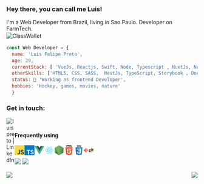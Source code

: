 ### Hey there, you can call me Luis! 
I'm a Web Developer from Brazil, living in Sao Paulo.
Developer on FarmTech. </br>
<img align="center" alt="ClassWallet" width="122px" src="https://mir-s3-cdn-cf.behance.net/projects/404/0c3ad3176195511.Y3JvcCwxMDA3LDc4OCwxOTcsMA.png" />
```javascript
const Web Developer = {
  name: 'Luis Felipe Preto',
  age: 29,
  currentStack: [ 'VueJs, Reactjs, Swift, Node, Typescript , NuxtJs, NextJs'],
  otherSkills: ['HTML5, CSS, SASS,  NestJs, TypeScript, Storybook , Docker, Documentation, Confluence and Jira, MySQL, Jest'], 
  status: 📓 'Working as frontend Developer',
  hobbies: 'Hockey, games, movies, nature'
  }
 ```
      
          
       
### Get in touch:
<img align="left" alt="luispreto | LinkedIn" width="22px" src="https://cdn.jsdelivr.net/npm/simple-icons@v3/icons/linkedin.svg" />
 <br />           


#### Frequently using

<img align="left" alt="JavaScript" width="26px" src="https://raw.githubusercontent.com/github/explore/80688e429a7d4ef2fca1e82350fe8e3517d3494d/topics/javascript/javascript.png" />
<img align="left" alt="Typescript" width="26px" src="https://raw.githubusercontent.com/github/explore/80688e429a7d4ef2fca1e82350fe8e3517d3494d/topics/typescript/typescript.png" />
<img align="left" alt="JavaScript" width="26px" src="https://raw.githubusercontent.com/github/explore/80688e429a7d4ef2fca1e82350fe8e3517d3494d/topics/vue/vue.png" />
<img align="left" alt="React" width="26px" src="https://raw.githubusercontent.com/github/explore/80688e429a7d4ef2fca1e82350fe8e3517d3494d/topics/react/react.png" />
<img align="left" alt="Node.js" width="26px" src="https://raw.githubusercontent.com/github/explore/80688e429a7d4ef2fca1e82350fe8e3517d3494d/topics/nodejs/nodejs.png" />
<img align="left" alt="HTML5" width="26px" src="https://raw.githubusercontent.com/github/explore/80688e429a7d4ef2fca1e82350fe8e3517d3494d/topics/html/html.png" />
<img align="left" alt="CSS3" width="26px" src="https://raw.githubusercontent.com/github/explore/80688e429a7d4ef2fca1e82350fe8e3517d3494d/topics/css/css.png" />
<img align="left" alt="Git" width="26px" src="https://raw.githubusercontent.com/github/explore/80688e429a7d4ef2fca1e82350fe8e3517d3494d/topics/git/git.png" />
<br />
<br /> 
<div>
  <a href = "mailto:luisfop.dev@gmail.com"><img src="https://img.shields.io/badge/-Gmail-%23333?style=for-the-badge&logo=gmail&logoColor=white" target="_blank"></a>
  <a href="https://www.linkedin.com/in/luis-felipe-oliveira-preto-b5303a137/" target="_blank"><img src="https://img.shields.io/badge/-LinkedIn-%230077B5?style=for-the-badge&logo=linkedin&logoColor=white" target="_blank"></a> 
</div>  
<br />

<div align="center">
<img align="left" height="180em" src="https://github-readme-stats.vercel.app/api?username=luisfop&show_icons=true&theme=tokyonight&include_all_commits=true&count_private=true"/>

<img align="right" height="180em" src="https://github-readme-stats.vercel.app/api/top-langs/?username=luisfop&layout=compact&langs_count=7&theme=tokyonight"/>
</div>
     

  
